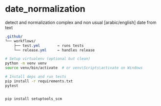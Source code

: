 # date_normalization
detect and normalization complex and non usual [arabic/english] date from text

```css
.github/
└── workflows/
    ├── test.yml        ← runs tests
    └── release.yml     ← handles release
```

```bash
# Setup virtualenv (optional but clean)
python -m venv venv
source venv/bin/activate  # or venv\Scripts\activate on Windows

# Install deps and run tests
pip install -r requirements.txt
pytest


pip install setuptools_scm

```

